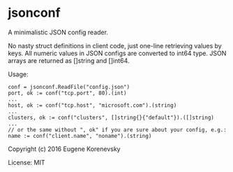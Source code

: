 # jsonconf

A minimalistic JSON config reader.

No nasty struct definitions in client code, just one-line retrieving values by
keys. All numeric values in JSON configs are converted to int64 type.
JSON arrays are returned as []string and []int64.

Usage:


```
conf = jsonconf.ReadFile("config.json")
port, ok := conf("tcp.port", 80).(int)
...
host, ok := conf("tcp.host", "microsoft.com").(string)
...
clusters, ok := conf("clusters", []string{}{"default"}).([]string)
...
// or the same without ", ok" if you are sure about your config, e.g.:
name := conf("client.name", "noname").(string)
```

Copyright (c) 2016 Eugene Korenevsky

License: MIT

